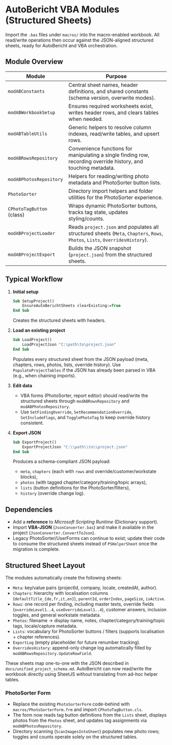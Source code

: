 # AutoBericht VBA Modules (Structured Sheets)

Import the `.bas` files under `macros/` into the macro-enabled workbook. All read/write operations then occur against the JSON-aligned structured sheets, ready for AutoBericht and VBA orchestration.

## Module Overview

| Module | Purpose |
| --- | --- |
| `modABConstants` | Central sheet names, header definitions, and shared constants (schema version, overwrite modes). |
| `modABWorkbookSetup` | Ensures required worksheets exist, writes header rows, and clears tables when needed. |
| `modABTableUtils` | Generic helpers to resolve column indexes, read/write tables, and upsert rows. |
| `modABRowsRepository` | Convenience functions for manipulating a single finding row, recording override history, and touching metadata. |
| `modABPhotosRepository` | Helpers for reading/writing photo metadata and PhotoSorter button lists. |
| `PhotoSorter` | Directory import helpers and folder utilities for the PhotoSorter experience. |
| `CPhotoTagButton` (class) | Wraps dynamic PhotoSorter buttons, tracks tag state, updates styling/counts. |
| `modABProjectLoader` | Reads `project.json` and populates all structured sheets (`Meta`, `Chapters`, `Rows`, `Photos`, `Lists`, `OverridesHistory`). |
| `modABProjectExport` | Builds the JSON snapshot (`project.json`) from the structured sheets. |

## Typical Workflow

1. **Initial setup**
   ```vb
   Sub SetupProject()
       EnsureAutoBerichtSheets clearExisting:=True
   End Sub
   ```
   Creates the structured sheets with headers.

2. **Load an existing project**
   ```vb
   Sub LoadProject()
       LoadProjectJson "C:\path\to\project.json"
   End Sub
   ```
   Populates every structured sheet from the JSON payload (meta, chapters, rows, photos, lists, override history). Use `PopulateProjectTables` if the JSON has already been parsed in VBA (e.g., when chaining imports).

3. **Edit data**
   - VBA forms (PhotoSorter, report editor) should read/write the structured sheets through `modABRowsRepository` and `modABPhotosRepository`.
   - Use `SetFindingOverride`, `SetRecommendationOverride`, `SetIncludeFlags`, and `TogglePhotoTag` to keep override history consistent.

4. **Export JSON**
   ```vb
   Sub ExportProject()
       ExportProjectJson "C:\\path\\to\\project.json"
   End Sub
   ```
   Produces a schema-compliant JSON payload:
   - `meta`, `chapters` (each with `rows` and override/customer/workstate blocks),
   - `photos` (with tagged chapter/category/training/topic arrays),
   - `lists` (button definitions for the PhotoSorter/filters),
   - `history` (override change log).

## Dependencies

- Add a **reference** to *Microsoft Scripting Runtime* (Dictionary support).
- Import **VBA-JSON** (`JsonConverter.bas`) and make it available in the project (`JsonConverter.ConvertToJson`).
- Legacy PhotoSorter/UserForms can continue to exist; update their code to consume the structured sheets instead of `PSHelperSheet` once the migration is complete.

## Structured Sheet Layout

The modules automatically create the following sheets:

- `Meta`: key/value pairs (projectId, company, locale, createdAt, author).
- `Chapters`: hierarchy with localisation columns (`defaultTitle_{de,fr,it,en}`), `parentId`, `orderIndex`, `pageSize`, `isActive`.
- `Rows`: one record per finding, including master texts, override fields (`overrideLevel1..4`, `useOverrideLevel1..4`), customer answers, inclusion toggles, and general workstate metadata.
- `Photos`: filename → display name, notes, chapter/category/training/topic tags, locale/capture metadata.
- `Lists`: vocabulary for PhotoSorter buttons / filters (supports localisation + chapter references).
- `ExportLog` (empty placeholder for future renumber tracking).
- `OverridesHistory`: append-only change log automatically filled by `modABRowsRepository.UpdateRowField`.

These sheets map one-to-one with the JSON described in `docs/unified_project_schema.md`. AutoBericht can now read/write the workbook directly using SheetJS without translating from ad-hoc helper tables.

### PhotoSorter Form
- Replace the existing `PhotoSorterForm` code-behind with `macros/PhotoSorterForm.frm` and import `CPhotoTagButton.cls`.
- The form now reads tag button definitions from the `Lists` sheet, displays photos from the `Photos` sheet, and updates tag assignments via `modABPhotosRepository`.
- Directory scanning (`ScanImagesIntoSheet`) populates new photo rows; toggles and counts operate solely on the structured tables.
